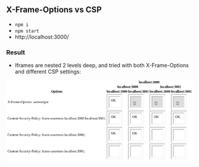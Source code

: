 ## X-Frame-Options vs CSP

* ```npm i```
* ```npm start```
* http://localhost:3000/

### Result

* Iframes are nested 2 levels deep, and tried with both X-Frame-Options and different CSP settings:

![result](result.png)